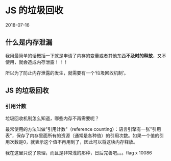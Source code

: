 # JS 的垃圾回收
2018-07-16

## 什么是内存泄漏

我用最简单的话概括一下就是申请了内存的变量或者其他东西**不及时的释放**，又不使用，就会造成内存泄露！！！

所以为了防止内存泄露的发生，就需要有一个‘垃圾回收机制’。

## JS 的垃圾回收

### 引用计数
垃圾回收机制怎么知道，哪些内存不再需要呢？

最常使用的方法叫做"引用计数"（reference counting）：语言引擎有一张"引用表"，保存了内存里面所有的资源（通常是各种值）的引用次数。如果一个值的引用次数是0，就表示这个值不再用到了，因此可以将这块内存释放。


我在这里只说了原理，而且是非常浅的那种，日后完善吧。。。flag x 10086